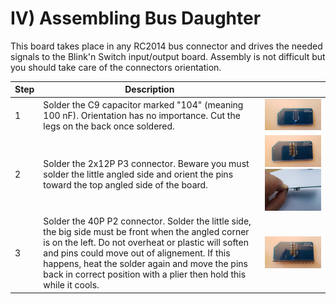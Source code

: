 # IV) Assembling Bus Daughter<A id="a19"></A>

This board takes place in any RC2014 bus connector and drives the needed signals to the Blink'n Switch
input/output board. Assembly is not difficult but you should take care of the connectors orientation.

| Step  | Description                                                        |                                                              |
| ----- | -------------------------------------------------------------------- | ------------------------------------------------------------ |
| 1     | Solder the C9 capacitor marked "104" (meaning 100 nF). Orientation has no importance. Cut the legs on the back once soldered.  | <img src="Pictures/016-capa.jpg" alt="Soldered capacitor" style="zoom: 33%;" /> |
| 2     | Solder the 2x12P P3 connector. Beware you must solder the little angled side and orient the pins toward the top angled side of the board. | <img src="Pictures/017A.jpg" alt="Connector soldering" style="zoom: 33%;" /><img src="Pictures/017B.jpg" alt="Side view" style="zoom:33%;" /> |
| 3     | Solder the 40P P2 connector. Solder the little side, the big side must be front when the angled corner is on the left. Do not overheat or plastic will soften and pins could move out of alignement. If this happens, heat the solder again and move the pins back in correct position with a plier then hold this while it cools. | <img src="Pictures/018.jpg" alt="Soldered connector" style="zoom:50%;" /> |
